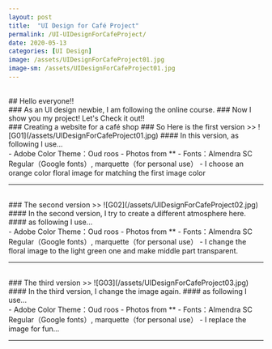 ```yaml
---
layout: post
title:  "UI Design for Café Project"
permalink: /UI-UIDesignForCafeProject/
date: 2020-05-13
categories: [UI Design]
image: /assets/UIDesignForCafeProject01.jpg
image-sm: /assets/UIDesignForCafeProject01.jpg
---
```

<br />
## Hello everyone!!
<br />
### As an UI design newbie, I am following the online course.
### Now I show you my project! Let's Check it out!!
<br />
### Creating a website for a café shop
### So Here is the first version >>
![G01](/assets/UIDesignForCafeProject01.jpg)  
#### In this version, as following I use...  
<br />
- Adobe Color Theme：Oud roos
- Photos from *<https://unsplash.com/>*
- Fonts：Almendra SC Regular（Google fonts）, marquette（for personal use）
- I choose an orange color floral image for matching the first image color

-----
<br />
### The second version >>    
![G02](/assets/UIDesignForCafeProject02.jpg)  
#### In the second version,  I try to create a different atmosphere here.
#### as following I use...  
<br />
- Adobe Color Theme：Oud roos
- Photos from *<https://unsplash.com/>*
- Fonts：Almendra SC Regular（Google fonts）, marquette（for personal use）
- I change the floral image to the light green one and make middle part transparent.
  
---
<br />
### The third version >>
![G03](/assets/UIDesignForCafeProject03.jpg)  
#### In the third version,  I change the image again.
#### as following I use...  
<br />
- Adobe Color Theme：Oud roos
- Photos from *<https://unsplash.com/>*
- Fonts：Almendra SC Regular（Google fonts）, marquette（for personal use）
- I replace the image for fun...

-----
<br />
